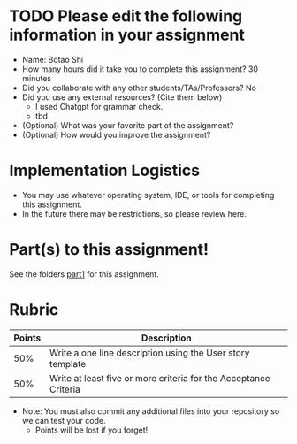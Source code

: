 # TODO Please edit the following information in your assignment

- Name: Botao Shi
- How many hours did it take you to complete this assignment?
  30 minutes  
- Did you collaborate with any other students/TAs/Professors?
  No  
- Did you use any external resources? (Cite them below)
  - I used Chatgpt for grammar check.
  - tbd
- (Optional) What was your favorite part of the assignment?
- (Optional) How would you improve the assignment?

# Implementation Logistics

- You may use whatever operating system, IDE, or tools for completing this assignment.
- In the future there may be restrictions, so please review here.

# Part(s) to this assignment!

See the folders [part1](./part1) for this assignment.

# Rubric

| Points | Description                                                      |
|--------|------------------------------------------------------------------|
| 50%    | Write a one line description using the User story template       |
| 50%    | Write at least five or more criteria for the Acceptance Criteria |


* Note: You must also commit any additional files into your repository so we can test your code.
  * Points will be lost if you forget!
